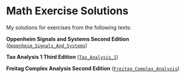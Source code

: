 # Math Exercise Solutions

My solutions for exercises from the following texts:

**Oppenheim Signals and Systems Second Edition** ([`Oppenheim_Signals_And_Systems`](Oppenheim_Signals_And_Systems))

**Tao Analysis 1 Third Edition**  ([`Tao_Analysis_1`](Tao_Analysis_1))

**Freitag Complex Analysis Second Edition** ([`Freitag_Complex_Analysis`](Freitag_Complex_Analysis))